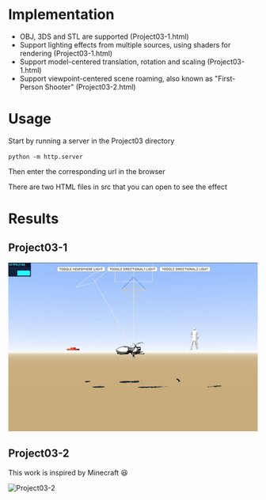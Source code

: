 # Implementation

- OBJ, 3DS and STL are supported (Project03-1.html)
- Support lighting effects from multiple sources, using shaders for rendering (Project03-1.html)
- Support model-centered translation, rotation and scaling (Project03-1.html)
- Support viewpoint-centered scene roaming, also known as "First-Person Shooter" (Project03-2.html)

# Usage

Start by running a server in the Project03 directory

`python -m http.server`

Then enter the corresponding url in the browser

There are two HTML files in src that you can open to see the effect

# Results

## Project03-1

![Project03-1](./results/Project03-1.gif)



## Project03-2

This work is inspired by Minecraft :satisfied:

![Project03-2](./results/Project03-2.gif)